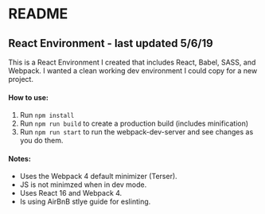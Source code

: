 # README

## React Environment - last updated 5/6/19

This is a React Environment I created that includes React, Babel, SASS, and Webpack.  I wanted a clean working dev environment I could copy for a new project.

#### How to use:
1. Run `npm install`
2. Run `npm run build` to create a production build (includes minification)
3. Run `npm run start` to run the webpack-dev-server and see changes as you do them.

#### Notes:
- Uses the Webpack 4 default minimizer (Terser).
- JS is not minimzed when in dev mode.
- Uses React 16 and Webpack 4.
- Is using AirBnB stlye guide for eslinting.
